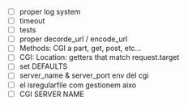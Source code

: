 - [ ] proper log system
- [ ] timeout
- [ ] tests
- [ ] proper decorde_url / encode_url
- [ ] Methods: CGI a part, get, post, etc...
- [ ] CGI: Location: getters that match request.target
- [ ] set DEFAULTS
- [ ] server_name & server_port env del cgi
- [ ] el isregularfile com gestionem aixo
- [ ] CGI SERVER NAME

